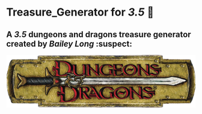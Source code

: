 
# Treasure_Generator for *3.5* :dragon:
## A *3.5* dungeons and dragons treasure generator created by *Bailey Long* :suspect:
![D&D Logo](logo_d&d_1.png)